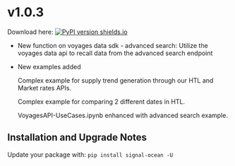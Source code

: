 # v1.0.3
Download here: [![PyPI version shields.io](https://img.shields.io/pypi/v/signal-ocean.svg)](https://pypi.python.org/pypi/signal-ocean/)

- New function on voyages data sdk - advanced search:
    Utilize the voyages data api to recall data from the advanced search endpoint

- New examples added

    Complex example for supply trend generation through our HTL and Market rates APIs.

    Complex example for comparing 2 different dates in HTL.

    VoyagesAPI-UseCases.ipynb enhanced with advanced search example.


## Installation and Upgrade Notes
Update your package with:
`pip install signal-ocean -U`



